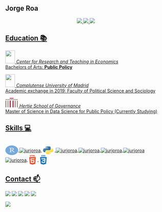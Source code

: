 
## Jorge Roa 

<div align="center">
  <a href="https://github.com/jurjoroa">
        <img height="160em" 
  src="https://github-readme-stats.vercel.app/api/top-langs/?username=jurjoroa&theme=prussian&show_icons=true&hide_border=true&layout=compact"/>
   <img height="160em"
  src="https://github-readme-streak-stats.herokuapp.com/?user=jurjoroa&theme=prussian&hide_border=true"/>
       <img height="200em"
  src="https://quotes-github-readme.vercel.app/api?type=horizontal&theme=tokyonight"/>
</div>
  
                                                                                                                                     
                                                                                                                                              
  ##

## Education :books:

<img height="40" width="30"
  src="https://upload.wikimedia.org/wikipedia/commons/f/f5/Logo_CIDE.png"/>
*Center for Research and Teaching in Economics*<br>
Bachelors of Arts: **Public Policy** 

<img height="40" width="30"
  src="https://www.estudiaradistancia.es/logos/original/logo-universidad-complutense-de-madrid.png"/>
*Complutense University of Madrid*<br>
Academic exchange in 2019: Faculty of Political Science and Sociology

<img height="30" width="40"
  src="figs/hertie.png">
*Hertie School of Governance*<br>
Master of Science in Data Science for Public Policy (Currently Studying)


</div>

</div>
  
  ##
## Skills :computer:
<div> 

<div style="display: inline_block"><br>

  <img align="center" alt="jurjoroa" height="30" width="40" src="https://raw.githubusercontent.com/devicons/devicon/master/icons/rstudio/rstudio-plain.svg">
   <img align="center" alt="jurjoroa" height="30" width="30" src="https://comunidadbioinfo.github.io/cdsb2021_workflows/img/shiny_1.png">
  <img align="center" alt="jurjoroa" height="30" width="40" src="https://raw.githubusercontent.com/devicons/devicon/master/icons/python/python-original.svg">
   <img align="center" alt="jurjoroa" height="30" width="30" src="https://cdn.icon-icons.com/icons2/2107/PNG/512/file_type_stata_icon_130148.png">
  <img align="center" alt="jurjoroa" height="30" width="30" src="https://img.icons8.com/color/452/tableau-software.png">
    <img align="center" alt="jurjoroa" height="30" width="30" src="https://cdn.overleaf.com/img/ol-brand/overleaf_og_logo.png"> 
    <img align="center" alt="jurjoroa" height="30" width="30" src="https://www.aeroterra.com/content/dam/esrisites/en-us/common/icons/product-logos/ArcGIS-Pro.png"> 
    <img align="center" alt="jurjoroa" height="30" width="30" src="https://upload.wikimedia.org/wikipedia/commons/thumb/5/5f/Microsoft_Office_logo_%282019%E2%80%93present%29.svg/480px-Microsoft_Office_logo_%282019%E2%80%93present%29.svg.png"> 
    <img align="center" alt="jurjoroa" height="30" width="30" src="https://raw.githubusercontent.com/devicons/devicon/master/icons/html5/html5-plain-wordmark.svg"> 
    <img align="center" alt="jurjoroa" height="30" width="30" src="https://raw.githubusercontent.com/devicons/devicon/master/icons/css3/css3-plain-wordmark.svg"> 
    
    
  
</div>
  
  ##
## Contact :mailbox:
<div> 

  <a href="https://twitter.com/JorgeRoaC"><img src="https://img.shields.io/badge/Twitter-1DA1F2?style=for-the-badge&logo=twitter&logoColor=white" target="_blank"></a>
  <a href="https://instagram.com/jurjoroa"><img src="https://img.shields.io/badge/-Instagram-%23E4405F?style=for-the-badge&logo=instagram&logoColor=white" target="_blank"></a>
   <a href="https://www.linkedin.com/in/jorge-roac/" target="_blank"><img src="https://img.shields.io/badge/-LinkedIn-%230077B5?style=for-the-badge&logo=linkedin&logoColor=white" target="_blank"></a> 
  <a href = "mailto:jurjoo@gmail.com"><img src="https://img.shields.io/badge/-Gmail-%23333?style=for-the-badge&logo=gmail&logoColor=white" target="_blank"></a>
    <a href="https://orcid.org/0000-0002-3972-9793" target="_blank"><img src="https://img.shields.io/badge/orcid-A6CE39?style=for-the-badge&logo=orcid&logoColor=white"></a> 
 

</div>

[![](https://visitcount.itsvg.in/api?id=jurjoroa&icon=0&color=1)](https://visitcount.itsvg.in)
